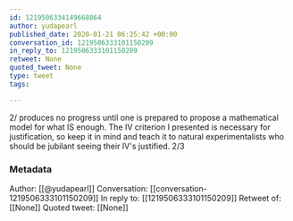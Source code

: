 ```yaml
---
id: 1219506334149668864
author: yudapearl
published_date: 2020-01-21 06:25:42 +00:00
conversation_id: 1219506333101150209
in_reply_to: 1219506333101150209
retweet: None
quoted_tweet: None
type: tweet
tags:

---
```


2/ produces no progress until one is prepared to propose a mathematical model for what IS enough. The IV criterion I presented is necessary for justification, so keep it in mind and teach it to natural experimentalists who should be jubilant seeing their IV's justified. 2/3

### Metadata

Author: [[@yudapearl]]
Conversation: [[conversation-1219506333101150209]]
In reply to: [[1219506333101150209]]
Retweet of: [[None]]
Quoted tweet: [[None]]
